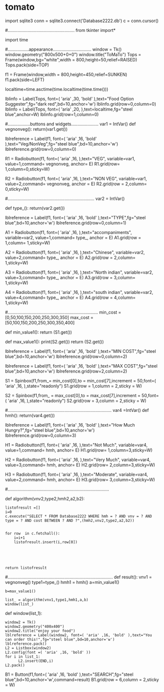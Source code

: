 # tomato
import sqlite3
conn = sqlite3.connect('Database2222.db')
c = conn.cursor()


    
#......................................................
from tkinter import*

import time



    
#.................appearance...............................
window = Tk()
window.geometry("800x500+0+0")
window.title("ToMaTo")
Tops = Frame(window,bg="white",width = 800,height=50,relief=RAISED)
Tops.pack(side=TOP)

f1 = Frame(window,width = 800,height=450,relief=SUNKEN)
f1.pack(side=LEFT)


localtime=time.asctime(time.localtime(time.time()))

lblinfo = Label(Tops, font=( 'aria' ,30, 'bold' ),text="Food Option Suggester",fg="dark red",bd=10,anchor='w')
lblinfo.grid(row=0,column=0)
lblinfo = Label(Tops, font=( 'aria' ,20, ),text=localtime,fg="steel blue",anchor=W)
lblinfo.grid(row=1,column=0)


#..................buttons and widgets......................
var1 = IntVar()
def vegnonveg():
    return(var1.get())
    
lblreference = Label(f1, font=( 'aria' ,16, 'bold' ),text="Veg/NonVeg",fg="steel blue",bd=10,anchor='w')
lblreference.grid(row=0,column=0)

R1 = Radiobutton(f1, font=( 'aria' ,16, ),text="VEG", variable=var1, value=1,command= vegnonveg,
                  anchor= E)
R1.grid(row= 1,column=0,sticky=W)

R2 = Radiobutton(f1, font=( 'aria' ,16, ),text="NON VEG", variable=var1, value=2,command= vegnonveg,
                  anchor = E)
R2.grid(row = 2,column= 0,sticky=W)

#......................................................................
var2 = IntVar()

def type_():
    return(var2.get())

lblreference = Label(f1, font=( 'aria' ,16, 'bold' ),text="TYPE",fg="steel blue",bd=10,anchor='w')
lblreference.grid(row=0,column=1)

A1 = Radiobutton(f1, font=( 'aria' ,16, ),text="accompaniments", variable=var2, value=1,command= type_,
                  anchor = E)
A1.grid(row = 1,column= 1,sticky=W)

A2 = Radiobutton(f1, font=( 'aria' ,16, ),text="Chinese", variable=var2, value=2,command= type_,
                  anchor = E)
A2.grid(row = 2,column= 1,sticky=W)

A3 = Radiobutton(f1, font=( 'aria' ,16, ),text="North indian", variable=var2, value=3,command= type_,
                  anchor = E)
A3.grid(row = 3,column= 1,sticky=W)

A4 = Radiobutton(f1, font=( 'aria' ,16, ),text="south indian", variable=var2, value=4,command= type_,
                  anchor = E)
A4.grid(row = 4,column= 1,sticky=W)


#.........................................................................
min_cost = [0,50,100,150,200,250,300,350]
max_cost = [50,100,150,200,250,300,350,400]

def min_value1():
    return (S1.get())

def max_value1():
    print(S2.get())
    return (S2.get())

lblreference = Label(f1, font=( 'aria' ,16, 'bold' ),text="MIN COST",fg="steel blue",bd=10,anchor='w')
lblreference.grid(row=0,column=2)

lblreference = Label(f1, font=( 'aria' ,16, 'bold' ),text="MAX COST",fg="steel blue",bd=10,anchor='w')
lblreference.grid(row=2,column=2)

S1 = Spinbox(f1,from_= min_cost[0],to = min_cost[7],increment = 50,font=( 'aria' ,16, ),state="readonly")
S1.grid(row = 1,column = 2,sticky = W)

S2 = Spinbox(f1,from_ = max_cost[0],to = max_cost[7],increment = 50,font=( 'aria' ,16, ),state="readonly")
S2.grid(row = 3,column = 2,sticky = W)



#....................................................................................
var4 =IntVar()
def hmh():
    return(var4.get())


lblreference = Label(f1, font=( 'aria' ,16, 'bold' ),text="How Much Hungry?",fg="steel blue",bd=10,anchor='w')
lblreference.grid(row=0,column=3)

H1 = Radiobutton(f1, font=( 'aria' ,16, ),text="Not Much", variable=var4, value=1,command= hmh,
                  anchor= E)
H1.grid(row= 1,column=3,sticky=W)

H2 = Radiobutton(f1, font=( 'aria' ,16, ),text="Very Much", variable=var4, value=3,command= hmh,
                  anchor= E)
H2.grid(row= 2,column=3,sticky=W)

H3 = Radiobutton(f1, font=( 'aria' ,16, ),text="Moderate", variable=var4, value=2,command= hmh,
                  anchor= E)
H3.grid(row= 3,column=3,sticky=W)



    

#..................................................................................

def  algorithm(vnv2,type2,hmh2,a2,b2):


    listofresult =[]
    i=0
    c.execute("SELECT * FROM Database2222 WHERE hmh = ? AND vnv = ? AND type = ? AND cost BETWEEN ? AND ?",(hmh2,vnv2,type2,a2,b2))
 
        
    for row  in c.fetchall():
        i=i+1
        listofresult.insert(i,row[0])
        
    
        


    return listofresult

#.....................................................................................
def result():
    vnv1 = vegnonveg()
    type1=type_()
    hmh1 = hmh()
    a=min_value1()
   
    b=max_value1()

    list_ = algorithm(vnv1,type1,hmh1,a,b)
    window(list_)

def window(list_1):
    
    window2 = Tk()
    window2.geometry("400x400")
    window2.title("enjoy your food")
    lblreference = Label(window2, font=( 'aria' ,16, 'bold' ),text="You can order this!",fg="steel blue",bd=10,anchor='w')
    lblreference.pack()
    L2 = Listbox(window2)
    L2.config(font =( 'aria' ,16, 'bold' ))
    for i in list_1:
          L2.insert(END,i)
    L2.pack()
    
    



B1 = Button(f1,font=( 'aria' ,16, 'bold' ),text="SEARCH",fg="steel blue",bd=10,anchor='w',command=result)
B1.grid(row = 6,column = 2,sticky = W)
